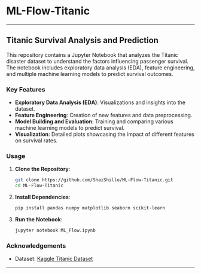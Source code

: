 # ML-Flow-Titanic
---

## Titanic Survival Analysis and Prediction

This repository contains a Jupyter Notebook that analyzes the Titanic disaster dataset to understand the factors influencing passenger survival. The notebook includes exploratory data analysis (EDA), feature engineering, and multiple machine learning models to predict survival outcomes.

### Key Features

- **Exploratory Data Analysis (EDA)**: Visualizations and insights into the dataset.
- **Feature Engineering**: Creation of new features and data preprocessing.
- **Model Building and Evaluation**: Training and comparing various machine learning models to predict survival.
- **Visualization**: Detailed plots showcasing the impact of different features on survival rates.

### Usage

1. **Clone the Repository**:
   ```bash
   git clone https://github.com/ShaiShillo/ML-Flow-Titanic.git
   cd ML-Flow-Titanic
   ```

2. **Install Dependencies**:
   ```bash
   pip install pandas numpy matplotlib seaborn scikit-learn
   ```

3. **Run the Notebook**:
   ```bash
   jupyter notebook ML_Flow.ipynb
   ```

### Acknowledgements

- Dataset: [Kaggle Titanic Dataset](https://www.kaggle.com/c/titanic/data)

---

